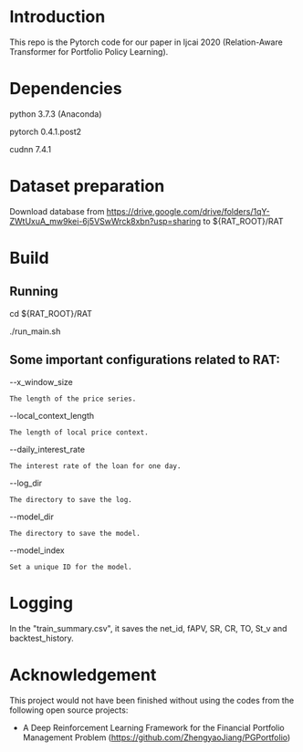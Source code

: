 # Introduction

This repo is the Pytorch code for our paper in Ijcai 2020 (Relation-Aware Transformer for Portfolio Policy Learning).

# Dependencies
python 3.7.3 (Anaconda)

pytorch 0.4.1.post2

cudnn 7.4.1

# Dataset preparation
Download database from https://drive.google.com/drive/folders/1qY-ZWtUxuA_mw9kei-6j5VSwWrck8xbn?usp=sharing to ${RAT_ROOT}/RAT

# Build
## Running

cd ${RAT_ROOT}/RAT

./run_main.sh


## Some important configurations related to RAT:


--x_window_size

    The length of the price series.
    
--local_context_length

    The length of local price context.
    
--daily_interest_rate

    The interest rate of the loan for one day.
    
--log_dir

    The directory to save the log.
    
--model_dir

    The directory to save the model.
    
--model_index

    Set a unique ID for the model.

# Logging
In the "train_summary.csv", it saves the net_id, fAPV, SR, CR, TO, St_v and backtest_history.

# Acknowledgement
This project would not have been finished without using the codes from the following open source projects:
* A Deep Reinforcement Learning Framework for the Financial Portfolio Management Problem (https://github.com/ZhengyaoJiang/PGPortfolio)

